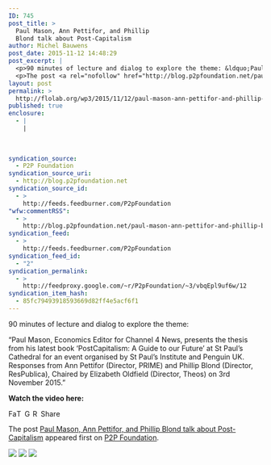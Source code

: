 ```yaml
---
ID: 745
post_title: >
  Paul Mason, Ann Pettifor, and Phillip
  Blond talk about Post-Capitalism
author: Michel Bauwens
post_date: 2015-11-12 14:48:29
post_excerpt: |
  <p>90 minutes of lecture and dialog to explore the theme: &ldquo;Paul Mason, Economics Editor for Channel 4 News, presents the thesis from his latest book &lsquo;PostCapitalism: A Guide to our Future&rsquo; at St Paul&rsquo;s Cathedral for an event organised by St Paul&rsquo;s Institute and Penguin UK. Responses from Ann Pettifor (Director, PRIME) and Phillip Blond [&hellip;]</p>
  <p>The post <a rel="nofollow" href="http://blog.p2pfoundation.net/paul-mason-ann-pettifor-and-phillip-blond-talk-about-post-capitalism/2015/11/12">Paul Mason, Ann Pettifor, and Phillip Blond talk about Post-Capitalism</a> appeared first on <a rel="nofollow" href="http://blog.p2pfoundation.net/">P2P Foundation</a>.</p>
layout: post
permalink: >
  http://flolab.org/wp3/2015/11/12/paul-mason-ann-pettifor-and-phillip-blond-talk-about-post-capitalism/
published: true
enclosure:
  - |
    |
        
        
        
syndication_source:
  - P2P Foundation
syndication_source_uri:
  - http://blog.p2pfoundation.net
syndication_source_id:
  - >
    http://feeds.feedburner.com/P2pFoundation
"wfw:commentRSS":
  - >
    http://blog.p2pfoundation.net/paul-mason-ann-pettifor-and-phillip-blond-talk-about-post-capitalism/2015/11/12/feed
syndication_feed:
  - >
    http://feeds.feedburner.com/P2pFoundation
syndication_feed_id:
  - "2"
syndication_permalink:
  - >
    http://feedproxy.google.com/~r/P2pFoundation/~3/vbqEpl9uf6w/12
syndication_item_hash:
  - 85fc79493918593669d82ff4e5acf6f1
---
```

90 minutes of lecture and dialog to explore the theme:

“Paul Mason, Economics Editor for Channel 4 News, presents the thesis from his latest book ‘PostCapitalism: A Guide to our Future’ at St Paul’s Cathedral for an event organised by St Paul’s Institute and Penguin UK. Responses from Ann Pettifor (Director, PRIME) and Phillip Blond (Director, ResPublica), Chaired by Elizabeth Oldfield (Director, Theos) on 3rd November 2015.”

**Watch the video here:**



<a class="a2a_button_facebook" href="http://www.addtoany.com/add_to/facebook?linkurl=http%3A%2F%2Fblog.p2pfoundation.net%2Fpaul-mason-ann-pettifor-and-phillip-blond-talk-about-post-capitalism%2F2015%2F11%2F12&linkname=Paul%20Mason%2C%20Ann%20Pettifor%2C%20and%20Phillip%20Blond%20talk%20about%20Post-Capitalism" title="Facebook" rel="nofollow"><img src="http://blog.p2pfoundation.net/wp-content/plugins/add-to-any/icons/facebook.png" width="16" height="16" alt="Facebook" /></a><a class="a2a_button_twitter" href="http://www.addtoany.com/add_to/twitter?linkurl=http%3A%2F%2Fblog.p2pfoundation.net%2Fpaul-mason-ann-pettifor-and-phillip-blond-talk-about-post-capitalism%2F2015%2F11%2F12&linkname=Paul%20Mason%2C%20Ann%20Pettifor%2C%20and%20Phillip%20Blond%20talk%20about%20Post-Capitalism" title="Twitter" rel="nofollow"><img src="http://blog.p2pfoundation.net/wp-content/plugins/add-to-any/icons/twitter.png" width="16" height="16" alt="Twitter" /></a><a class="a2a_button_google_plus" href="http://www.addtoany.com/add_to/google_plus?linkurl=http%3A%2F%2Fblog.p2pfoundation.net%2Fpaul-mason-ann-pettifor-and-phillip-blond-talk-about-post-capitalism%2F2015%2F11%2F12&linkname=Paul%20Mason%2C%20Ann%20Pettifor%2C%20and%20Phillip%20Blond%20talk%20about%20Post-Capitalism" title="Google+" rel="nofollow"><img src="http://blog.p2pfoundation.net/wp-content/plugins/add-to-any/icons/google_plus.png" width="16" height="16" alt="Google+" /></a><a class="a2a_button_reddit" href="http://www.addtoany.com/add_to/reddit?linkurl=http%3A%2F%2Fblog.p2pfoundation.net%2Fpaul-mason-ann-pettifor-and-phillip-blond-talk-about-post-capitalism%2F2015%2F11%2F12&linkname=Paul%20Mason%2C%20Ann%20Pettifor%2C%20and%20Phillip%20Blond%20talk%20about%20Post-Capitalism" title="Reddit" rel="nofollow"><img src="http://blog.p2pfoundation.net/wp-content/plugins/add-to-any/icons/reddit.png" width="16" height="16" alt="Reddit" /></a><a class="a2a_dd a2a_target addtoany_share_save" href="https://www.addtoany.com/share#url=http%3A%2F%2Fblog.p2pfoundation.net%2Fpaul-mason-ann-pettifor-and-phillip-blond-talk-about-post-capitalism%2F2015%2F11%2F12&title=Paul%20Mason%2C%20Ann%20Pettifor%2C%20and%20Phillip%20Blond%20talk%20about%20Post-Capitalism" id="wpa2a_2"><img src="http://blog.p2pfoundation.net/wp-content/plugins/add-to-any/share_save_120_16.png" width="120" height="16" alt="Share" /></a>

The post <a rel="nofollow" href="http://blog.p2pfoundation.net/paul-mason-ann-pettifor-and-phillip-blond-talk-about-post-capitalism/2015/11/12">Paul Mason, Ann Pettifor, and Phillip Blond talk about Post-Capitalism</a> appeared first on <a rel="nofollow" href="http://blog.p2pfoundation.net/">P2P Foundation</a>.

<div class="feedflare">
  <a href="http://feeds.feedburner.com/~ff/P2pFoundation?a=vbqEpl9uf6w:1jIgSx6jnTs:7Q72WNTAKBA"><img src="http://feeds.feedburner.com/~ff/P2pFoundation?d=7Q72WNTAKBA" border="0" /></img></a> <a href="http://feeds.feedburner.com/~ff/P2pFoundation?a=vbqEpl9uf6w:1jIgSx6jnTs:D7DqB2pKExk"><img src="http://feeds.feedburner.com/~ff/P2pFoundation?i=vbqEpl9uf6w:1jIgSx6jnTs:D7DqB2pKExk" border="0" /></img></a> <a href="http://feeds.feedburner.com/~ff/P2pFoundation?a=vbqEpl9uf6w:1jIgSx6jnTs:2mJPEYqXBVI"><img src="http://feeds.feedburner.com/~ff/P2pFoundation?d=2mJPEYqXBVI" border="0" /></img></a>
</div>

<img src="http://feeds.feedburner.com/~r/P2pFoundation/~4/vbqEpl9uf6w" height="1" width="1" alt="" />